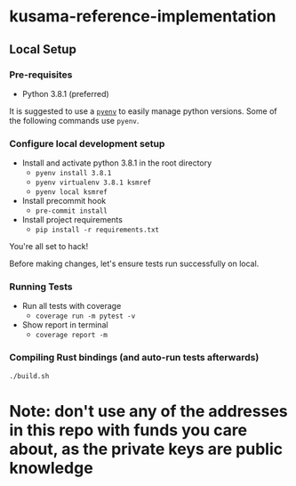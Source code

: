 # kusama-reference-implementation

## Local Setup

### Pre-requisites

 - Python 3.8.1 (preferred)

It is suggested to use a [`pyenv`](https://github.com/pyenv/pyenv-virtualenv) to easily manage python versions. Some of the following commands use `pyenv`.

### Configure local development setup

 - Install and activate python 3.8.1 in the root directory
   - `pyenv install 3.8.1`
   - `pyenv virtualenv 3.8.1 ksmref`
   - `pyenv local ksmref`
 - Install precommit hook
   - `pre-commit install`
 - Install project requirements
   - `pip install -r requirements.txt`

You're all set to hack!

Before making changes, let's ensure tests run successfully on local.

### Running Tests

 - Run all tests with coverage
   - `coverage run -m pytest -v`
 - Show report in terminal
   - `coverage report -m`

### Compiling Rust bindings (and auto-run tests afterwards)
```
./build.sh
```

# Note: don't use any of the addresses in this repo with funds you care about, as the private keys are public knowledge

